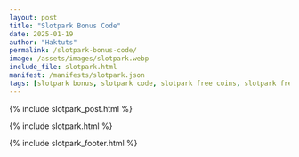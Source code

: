 ```yaml
---
layout: post
title: "Slotpark Bonus Code"
date: 2025-01-19
author: "Haktuts"
permalink: /slotpark-bonus-code/
image: /assets/images/slotpark.webp
include_file: slotpark.html
manifest: /manifests/slotpark.json
tags: [slotpark bonus, slotpark code, slotpark free coins, slotpark free chips]
---
```


{% include slotpark_post.html %}

{% include slotpark.html %}

{% include slotpark_footer.html %}
